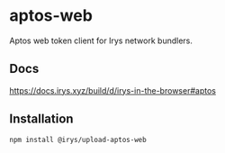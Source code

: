 # aptos-web

Aptos web token client for Irys network bundlers.

## Docs

https://docs.irys.xyz/build/d/irys-in-the-browser#aptos

## Installation

```sh
npm install @irys/upload-aptos-web
```
